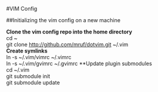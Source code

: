 #VIM Config  

##Initializing the vim config on a new machine

**Clone the vim config repo into the home directory**  
cd ~  
git clone http://github.com/mruf/dotvim.git ~/.vim  
**Create symlinks**  
ln -s ~/.vim/vimrc ~/.vimrc  
ln -s ~/.vim/gvimrc ~/.gvimrc 
**Update plugin submodules   
cd ~/.vim  
git submodule init  
git submodule update  
 
